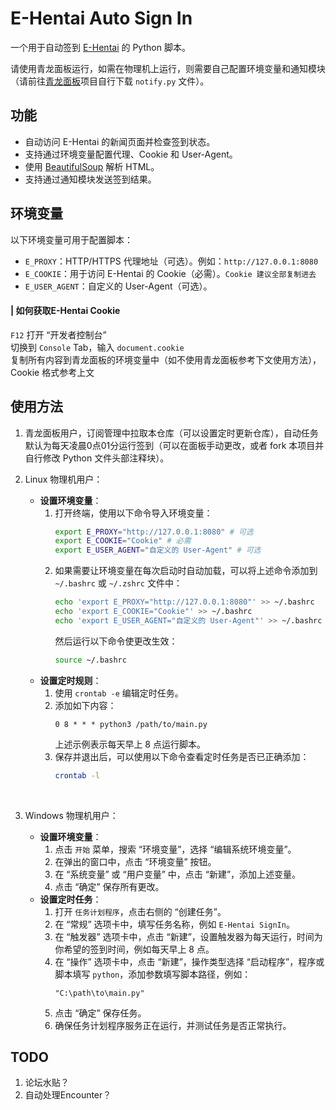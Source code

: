 # E-Hentai Auto Sign In

一个用于自动签到 [E-Hentai](https://e-hentai.org) 的 Python 脚本。

请使用青龙面板运行，如需在物理机上运行，则需要自己配置环境变量和通知模块（请前往[青龙面板](https://github.com/whyour/qinglong)项目自行下载 `notify.py` 文件）。

## 功能

- 自动访问 E-Hentai 的新闻页面并检查签到状态。
- 支持通过环境变量配置代理、Cookie 和 User-Agent。
- 使用 [BeautifulSoup](https://www.crummy.com/software/BeautifulSoup/) 解析 HTML。
- 支持通过通知模块发送签到结果。

## 环境变量

以下环境变量可用于配置脚本：

- `E_PROXY`：HTTP/HTTPS 代理地址（可选）。例如：```http://127.0.0.1:8080```
- `E_COOKIE`：用于访问 E-Hentai 的 Cookie（必需）。```Cookie 建议全部复制进去```
- `E_USER_AGENT`：自定义的 User-Agent（可选）。

#### **|** 如何获取E-Hentai Cookie<br>
`F12` 打开 “开发者控制台”<br>
切换到 `Console` Tab，输入 `document.cookie`<br>
复制所有内容到青龙面板的环境变量中（如不使用青龙面板参考下文使用方法），Cookie 格式参考上文

## 使用方法
1. 青龙面板用户，订阅管理中拉取本仓库（可以设置定时更新仓库），自动任务默认为每天凌晨0点01分运行签到（可以在面板手动更改，或者 fork 本项目并自行修改 Python 文件头部注释块）。<br>
2. Linux 物理机用户：
   - **设置环境变量**：
     1. 打开终端，使用以下命令导入环境变量：
        ```bash
        export E_PROXY="http://127.0.0.1:8080" # 可选
        export E_COOKIE="Cookie" # 必需
        export E_USER_AGENT="自定义的 User-Agent" # 可选
        ```
     2. 如果需要让环境变量在每次启动时自动加载，可以将上述命令添加到 `~/.bashrc` 或 `~/.zshrc` 文件中：
        ```bash
        echo 'export E_PROXY="http://127.0.0.1:8080"' >> ~/.bashrc
        echo 'export E_COOKIE="Cookie"' >> ~/.bashrc
        echo 'export E_USER_AGENT="自定义的 User-Agent"' >> ~/.bashrc
        ```
        然后运行以下命令使更改生效：
        ```bash
        source ~/.bashrc
        ```
   - **设置定时规则**：
     1. 使用 `crontab -e` 编辑定时任务。
     2. 添加如下内容：
        ```
        0 8 * * * python3 /path/to/main.py
        ```
        上述示例表示每天早上 8 点运行脚本。
     3. 保存并退出后，可以使用以下命令查看定时任务是否已正确添加：
        ```bash
        crontab -l
        ```
        <br>

3. Windows 物理机用户：
   - **设置环境变量**：
     1. 点击 `开始` 菜单，搜索 “环境变量”，选择 “编辑系统环境变量”。
     2. 在弹出的窗口中，点击 “环境变量” 按钮。
     3. 在 “系统变量” 或 “用户变量” 中，点击 “新建”，添加上述变量。
     4. 点击 “确定” 保存所有更改。
   - **设置定时任务**：
     1. 打开 `任务计划程序`，点击右侧的 “创建任务”。
     2. 在 “常规” 选项卡中，填写任务名称，例如 `E-Hentai SignIn`。
     3. 在 “触发器” 选项卡中，点击 “新建”，设置触发器为每天运行，时间为你希望的签到时间，例如每天早上 8 点。
     4. 在 “操作” 选项卡中，点击 “新建”，操作类型选择 “启动程序”，程序或脚本填写 `python`，添加参数填写脚本路径，例如：
        ```
        "C:\path\to\main.py"
        ```
     5. 点击 “确定” 保存任务。
     6. 确保任务计划程序服务正在运行，并测试任务是否正常执行。

## TODO

   1. 论坛水贴？
   2. 自动处理Encounter？ 